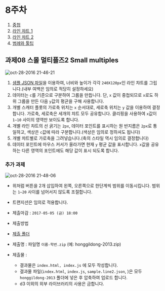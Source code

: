8주차
===

1. [중첩](./01_nesting.md)
2. [라인 챠트 1](./02_line1.md)
3. [라인 챠트 2](./03_line2.md)
4. [범례와 툴팁](./04_legend_tooltip.md)


## 과제08 스몰 멀티플즈2 Small multiples
![oct-28-2016 21-46-21](https://cloud.githubusercontent.com/assets/253408/19806846/3eadf0ea-9d58-11e6-9862-53c528c45aa4.gif)

1. [샘플 JSON 파일](https://raw.githubusercontent.com/isc-visualization/isc-visualization-2017/master/08/sample/sample.line2.json)을 이용하여, 너비와 높이가 각각 `240X120px`인 라인 챠트를 그립니다.(내부 여백은 임의로 적당히 설정하세요)
2. 데이터는 `c`를 기준으로 구분하여 그룹을 만듭니다. 단, `x` 값이 중첩되므로 `x`로도 하위 그룹을 만든 다음 `y`값의 평균을 구해 사용합니다.
3. 개별 스캐터 플롯의 가로축 위치는 `x` 순서대로, 세로축 위치는 `y` 값을 이용하여 결정합니다. 가로축, 세로축은 세개의 챠트 모두 공유합니다. 클리핑을 사용하여 `x`값이 `1–10` 사이의 영역만 보이도록 합니다.
4. 개별 라인 챠트의 선 굵기는 `2px`, 데이터 포인트를 표시하는 원 반지름은 `2px`로 통일하고, 색상은 `c`값에 따라 구분합니다.(색상은 임의로 정하셔도 됩니다)
5. 개별 챠트별로 가로축을 그려넣습니다.(축의 스타일 역시 임의로 결정합니다)
6. 데이터 포인트에 마우스 커서가 올라가면 현재 `y` 평균 값을 표시합니다. `x`값을 공유하는 다른 영역의 포인트에도 해당 값이 표시 되도록 합니다.


### 추가 과제

![oct-28-2016 21-48-06](https://cloud.githubusercontent.com/assets/253408/19806847/3eaea6e8-9d58-11e6-85c3-d6b81d80d002.gif)

-  위처럼 버튼을 2개 삽입하여 왼쪽, 오른쪽으로 한단계씩 범위를 이동시킵니다. 범위는 `1–20` 사이를 넘어서지 않도록 조절합니다.
- 트랜지션은 임의로 적용합니다.



- 제출마감 : `2017-05-05 (금) 18:00`
- 제출방법
 - [제출 폴더](https://www.dropbox.com/request/9DoUTTrFhuqrad58x3V3)
 - 제출명 : 파일명 `이름-학번.zip` (예: honggildong-2013.zip)
 - 제출물 :
   - 결과물은 `index.html, index.js` 에 모두 작성합니다.
   - 결과물 파일(`index.html`, `index.js`,  `sample.line2.json`, )은 모두 `honggildong-2013` 폴더에 넣은 후 압축하여 업로드 합니다.
   - d3 이외의 외부 라이브러리의 사용은 금합니다.
